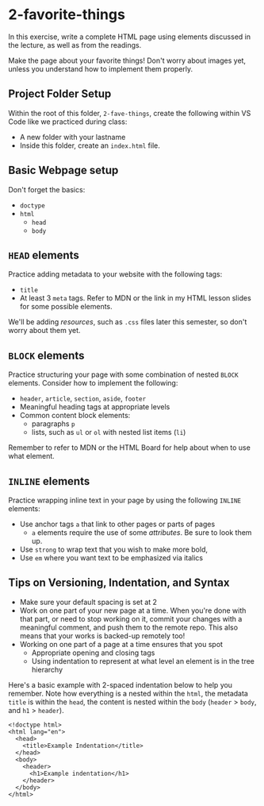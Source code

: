 # 2-favorite-things

In this exercise, write a complete HTML page using elements discussed in the lecture, as well as from the readings.

Make the page about your favorite things! Don't worry about images yet, unless you understand how to implement them properly.

## Project Folder Setup

Within the root of this folder, `2-fave-things`, create the following within VS Code like we practiced during class:

- A new folder with your lastname
- Inside this folder, create an `index.html` file.

## Basic Webpage setup

Don't forget the basics: 

- `doctype`
- `html`
  - `head`
  - `body`

## `HEAD` elements

Practice adding metadata to your website with the following tags:

- `title`
- At least 3 `meta` tags. Refer to MDN or the link in my HTML lesson slides for some possible elements.

We'll be adding *resources*, such as `.css` files later this semester, so don't worry about them yet. 

## `BLOCK` elements

Practice structuring your page with some combination of nested `BLOCK` elements. Consider how to implement the following:

- `header`, `article`, `section`, `aside`, `footer`
- Meaningful heading tags at appropriate levels
- Common content block elements: 
  - paragraphs `p`
  - lists, such as `ul` or `ol` with nested list items (`li`)

Remember to refer to MDN or the HTML Board for help about when to use what element.

## `INLINE` elements

Practice wrapping inline text in your page by using the following `INLINE` elements:

- Use anchor tags `a` that link to other pages or parts of pages
  - `a` elements require the use of some *attributes*. Be sure to look them up.
- Use `strong` to wrap text that you wish to make more bold, 
- Use `em` where you want text to be emphasized via italics

## Tips on Versioning, Indentation, and Syntax

- Make sure your default spacing is set at 2
- Work on one part of your new page at a time. When you're done with that part, or need to stop working on it, commit your changes with a meaningful comment, and push them to the remote repo. This also means that your works is backed-up remotely too!
- Working on one part of a page at a time ensures that you spot
  - Appropriate opening and closing tags 
  - Using indentation to represent at what level an element is in the tree hierarchy

Here's a basic example with 2-spaced indentation below to help you remember. Note how everything is a nested within the `html`, the metadata `title` is within the `head`, the content is nested within the `body` (`header` > `body`, and `h1` > `header`).

```
<!doctype html>
<html lang="en">
  <head>
    <title>Example Indentation</title>
  </head>
  <body>
    <header>
      <h1>Example indentation</h1>
    </header>
  </body>
</html>
```
